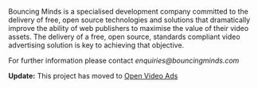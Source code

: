 Bouncing Minds is a specialised development company committed to the delivery of free, open source technologies and solutions that dramatically improve the ability of web publishers to maximise the value of their video assets. The delivery of a free, open source, standards compliant video advertising solution is key to achieving that objective.

For further information please contact _enquiries@bouncingminds.com_

**Update:** This project has moved to [Open Video Ads](http://code.google.com/p/open-video-ads)